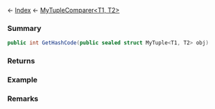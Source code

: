 ← [Index](Api-Index) ← [MyTupleComparer<T1, T2>](VRage.MyTupleComparer`2)

### Summary

```csharp
public int GetHashCode(public sealed struct MyTuple<T1, T2> obj)
```

### Returns

### Example

### Remarks

